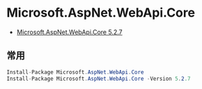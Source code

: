 # Microsoft.AspNet.WebApi.Core

- [Microsoft.AspNet.WebApi.Core 5.2.7](https://www.nuget.org/packages/Microsoft.AspNet.WebApi.Core)

## 常用

```c#
Install-Package Microsoft.AspNet.WebApi.Core
Install-Package Microsoft.AspNet.WebApi.Core -Version 5.2.7
```
